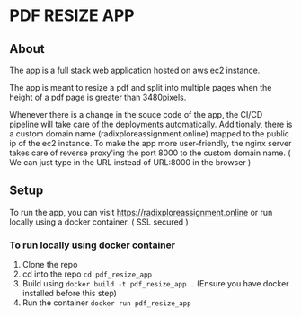 # PDF RESIZE APP

## About

The app is a full stack web application hosted on aws ec2 instance.

The app is meant to resize a pdf and split into multiple pages when the height of a pdf page is greater than 3480pixels.

Whenever there is a change in the souce code of the app, the CI/CD pipeline will take care of the deployments automatically. Additionaly, there is a custom domain name (radixploreassignment.online) mapped to the public ip of the ec2 instance. 
To make the app more user-friendly, the nginx server takes care of reverse proxy'ing the port 8000 to the custom domain name. ( We can just type in the URL instead of URL:8000 in the browser )

## Setup

To run the app, you can visit https://radixploreassignment.online or run locally using a docker container. ( SSL secured )

### To run locally using docker container

1. Clone the repo
2. cd into the repo `cd pdf_resize_app`
3. Build using `docker build -t pdf_resize_app .` (Ensure you have docker installed before this step)
4. Run the container `docker run pdf_resize_app`
